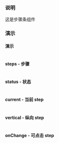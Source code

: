 ### 说明

这是步骤条组件

### 演示

#### 演示

```js {"codepath": "steps.jsx"}
```

#### steps - 步骤

```js {"codepath": "steps-steps.jsx"}
```

#### status - 状态

```js {"codepath": "steps-status.jsx"}
```

#### current - 当前 step

```js {"codepath": "steps-current.jsx"}
```

#### vertical - 纵向 step

```js {"codepath": "steps-vertical.jsx"}
```

#### onChange - 可点击 step

```js {"codepath": "steps-change.jsx"}
```
